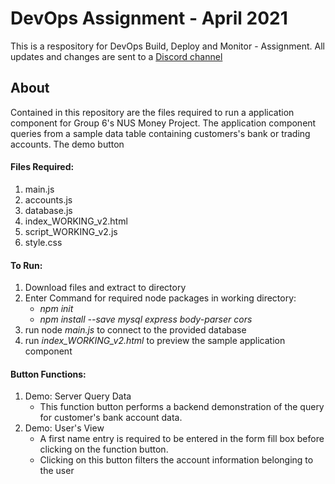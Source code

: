 # DevOps Assignment - April 2021

This is a respository for DevOps Build, Deploy and Monitor - Assignment.
All updates and changes are sent to a [Discord channel](https://discord.gg/YQkeJAQS7U)

## About
Contained in this repository are the files required to run a application component for Group 6's NUS Money Project.
The application component queries from a sample data table containing customers's bank or trading accounts.
The demo button

#### Files Required:
1. main.js
2. accounts.js
3. database.js
4. index_WORKING_v2.html
5. script_WORKING_v2.js
6. style.css

#### To Run:
1) Download files and extract to directory
2) Enter Command for required node packages in working directory: 
    * *npm init*
    * *npm install --save mysql express body-parser cors*
3) run node *main.js* to connect to the provided database
4) run *index_WORKING_v2.html* to preview the sample application component

#### Button Functions:
1) Demo: Server Query Data
      * This function button performs a backend demonstration of the query for customer's bank account data.
2) Demo: User's View
      * A first name entry is required to be entered in the form fill box before clicking on the function button.
      * Clicking on this button filters the account information belonging to the user

